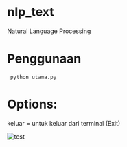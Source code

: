 # nlp_text
Natural Language Processing

# Penggunaan
```
 python utama.py 
```
# Options:

keluar = untuk keluar dari terminal (Exit)


![test](https://im5.ezgif.com/tmp/ezgif-5-c8ec83d66e.gif)
